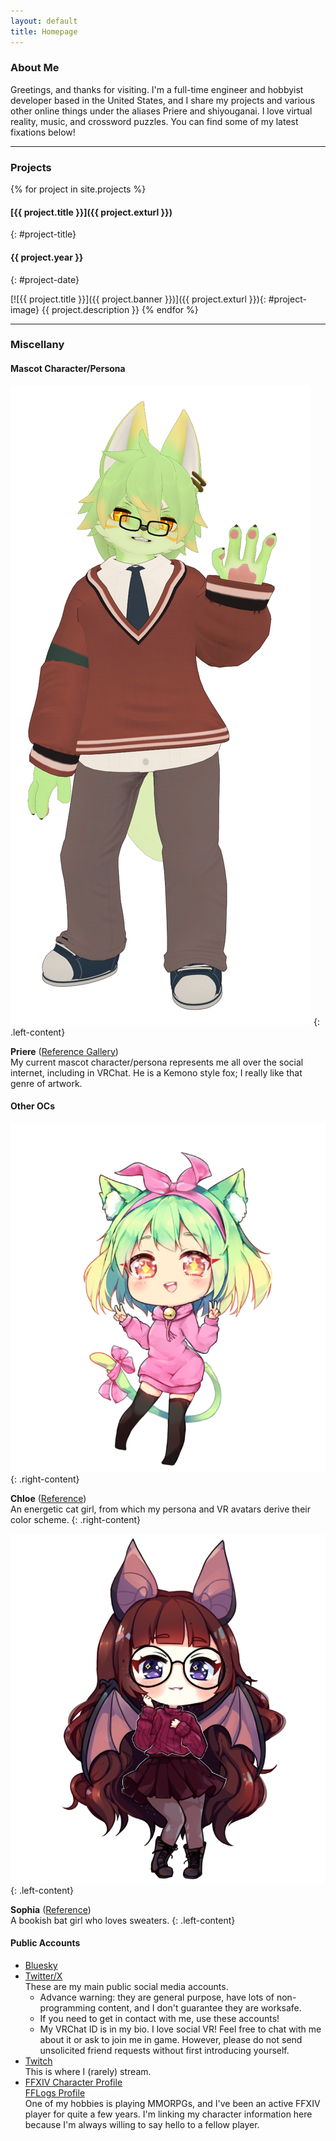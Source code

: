 ```yaml
---
layout: default
title: Homepage
---
```


### About Me

Greetings, and thanks for visiting. I'm a full-time engineer and hobbyist developer based in the United States, and I share my projects and various other online things under the aliases Priere and shiyouganai. I love virtual reality, music, and crossword puzzles. You can find some of my latest fixations below!

---

### Projects
{% for project in site.projects %}
#### [{{ project.title }}]({{ project.exturl }})
{: #project-title}
#### {{ project.year }}
{: #project-date}
<div class="clearhack"></div>
[![{{ project.title }}]({{ project.banner }})]({{ project.exturl }}){: #project-image}  
{{ project.description }}
{% endfor %}

---

### Miscellany

#### Mascot Character/Persona

![Priere](/assets/priere_kemono_wave_800x1700.png)
{: .left-content}

**Priere** ([Reference Gallery](/gallery/priere-reference))  
My current mascot character/persona represents me all over the social internet, including in VRChat. He is a Kemono style fox; I really like that genre of artwork.

<div class="clearhack"></div>

#### Other OCs

![Chloe](/assets/chloe_punqakes_chibi_740x820.png)
{: .right-content}

**Chloe** ([Reference](/assets/chloe_main_reference_2200x1600.png))  
An energetic cat girl, from which my persona and VR avatars derive their color scheme.
{: .right-content}

![Sophia](/assets/sophia_punqakes_chibi_740x820.png)
{: .left-content}

**Sophia** ([Reference](/assets/sophia_main_reference_4000x3942.png))  
A bookish bat girl who loves sweaters.
{: .left-content}

<div class="clearhack"></div>

#### Public Accounts

* [Bluesky](https://bsky.app/profile/shiyouganai.dev)
* [Twitter/X](https://x.com/shiyouganai)  
  These are my main public social media accounts.  
  * Advance warning: they are general purpose, have lots of non-programming content, and I don't guarantee they are worksafe.
  * If you need to get in contact with me, use these accounts!
  * My VRChat ID is in my bio. I love social VR! Feel free to chat with me about it or ask to join me in game. However, please do not send unsolicited friend requests without first introducing yourself.
* [Twitch](https://www.twitch.tv/priere__)  
  This is where I (rarely) stream.
* [FFXIV Character Profile](https://na.finalfantasyxiv.com/lodestone/character/10232780/)  
  [FFLogs Profile](https://www.fflogs.com/character/na/cactuar/priere%20d'enpa)  
  One of my hobbies is playing MMORPGs, and I've been an active FFXIV player for quite a few years. I'm linking my character information here because I'm always willing to say hello to a fellow player.

